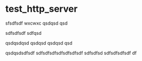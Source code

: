 # test_http_server

sfsdfsdf
wxcwxc
qsdqsd
qsd


sdfsdfsdf
sdfqsd

qsdqsdqsd
qsdqsd
qsdqsd
qsd

qsdqsdsdfsdf
sdfsdfsdfsdfsdfsdfsdf
sdfsdfsd
sdfsdfsdfsdf
df
